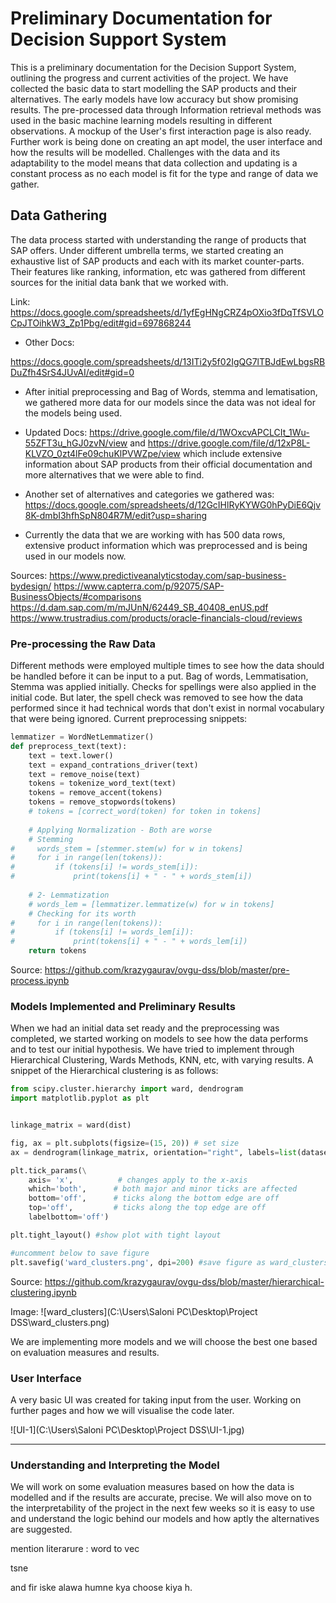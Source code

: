 # Preliminary Documentation for Decision Support System

This is a preliminary documentation for the Decision Support System, outlining the progress and current activities of the project. We have collected the basic data to start modelling the SAP products and their alternatives. The early models have low accuracy but show promising results. The pre-processed data through Information retrieval methods was used in the basic machine learning models resulting in different observations. A mockup of the User's first interaction page is also ready. Further work is being done on creating an apt model, the user interface and how the results will be modelled. Challenges with the data and its adaptability to the model means that data collection and updating is a constant process as no each model is fit for the type and range of data we gather. 



## Data Gathering

The data process started with understanding the range of products that SAP offers. Under different umbrella terms, we started creating an exhaustive list of SAP products and each with its market counter-parts. Their features like ranking, information, etc was gathered from different sources for the initial data bank that we worked with. 

Link: https://docs.google.com/spreadsheets/d/1yfEgHNgCRZ4pOXio3fDqTfSVLOCpJTOihkW3_Zp1Pbg/edit#gid=697868244

- Other Docs:

https://docs.google.com/spreadsheets/d/13ITi2y5f02IgQG7lTBJdEwLbgsRBDuZfh4SrS4JUvAI/edit#gid=0

- After initial preprocessing and Bag of Words, stemma and lematisation, we gathered more data for our models since the data was not ideal for the models being used. 
- Updated Docs: https://drive.google.com/file/d/1WOxcvAPCLCIt_1Wu-55ZFT3u_hGJ0zvN/view and https://drive.google.com/file/d/12xP8L-KLVZO_0zt4lFe09chuKlPVWZpe/view which include extensive information about SAP products from their official documentation and more alternatives that we were able to find. 
- Another set of alternatives and categories we gathered was: https://docs.google.com/spreadsheets/d/12GcIHlRyKYWG0hPyDiE6Qjv8K-dmbI3hfhSpN804R7M/edit?usp=sharing

- Currently the data that we are working with has 500 data rows, extensive product information which was preprocessed and is being used in our models now. 

Sources: https://www.predictiveanalyticstoday.com/sap-business-bydesign/
https://www.capterra.com/p/92075/SAP-BusinessObjects/#comparisons 
https://d.dam.sap.com/m/mJUnN/62449_SB_40408_enUS.pdf
https://www.trustradius.com/products/oracle-financials-cloud/reviews

### Pre-processing the Raw Data

Different methods were employed multiple times to see how the data should be handled before it can be input to a put. Bag of words, Lemmatisation, Stemma was applied initially. Checks for spellings were also applied in the initial code. But later, the spell check was removed to see how the data performed since it had technical words that don't exist in normal vocabulary that were being ignored. Current preprocessing snippets: 

```python
lemmatizer = WordNetLemmatizer()
def preprocess_text(text):
    text = text.lower()
    text = expand_contrations_driver(text)
    text = remove_noise(text)
    tokens = tokenize_word_text(text)
    tokens = remove_accent(tokens)
    tokens = remove_stopwords(tokens)
    # tokens = [correct_word(token) for token in tokens]
    
    # Applying Normalization - Both are worse
    # Stemming
#     words_stem = [stemmer.stem(w) for w in tokens]
#     for i in range(len(tokens)):
#         if (tokens[i] != words_stem[i]):
#             print(tokens[i] + " - " + words_stem[i])
    
    # 2- Lemmatization
    # words_lem = [lemmatizer.lemmatize(w) for w in tokens]
    # Checking for its worth
#     for i in range(len(tokens)):
#         if (tokens[i] != words_lem[i]):
#             print(tokens[i] + " - " + words_lem[i])
    return tokens
```

Source: https://github.com/krazygaurav/ovgu-dss/blob/master/pre-process.ipynb



### Models Implemented and Preliminary Results

When we had an initial data set ready and the preprocessing was completed, we started working on models to see how the data performs and to test our initial hypothesis. We have tried to implement through Hierarchical Clustering, Wards Methods, KNN, etc, with varying results. A snippet of the Hierarchical clustering is as follows:

```python
from scipy.cluster.hierarchy import ward, dendrogram
import matplotlib.pyplot as plt


linkage_matrix = ward(dist)

fig, ax = plt.subplots(figsize=(15, 20)) # set size
ax = dendrogram(linkage_matrix, orientation="right", labels=list(dataset.name));

plt.tick_params(\
    axis= 'x',          # changes apply to the x-axis
    which='both',      # both major and minor ticks are affected
    bottom='off',      # ticks along the bottom edge are off
    top='off',         # ticks along the top edge are off
    labelbottom='off')

plt.tight_layout() #show plot with tight layout

#uncomment below to save figure
plt.savefig('ward_clusters.png', dpi=200) #save figure as ward_clusters
```

Source: https://github.com/krazygaurav/ovgu-dss/blob/master/hierarchical-clustering.ipynb

Image: ![ward_clusters](C:\Users\Saloni PC\Desktop\Project DSS\ward_clusters.png)

We are implementing more models and we will choose the best one based on evaluation measures and results. 

### User Interface

A very basic UI was created for taking input from the user. Working on further pages and how we will visualise the code later. 

![UI-1](C:\Users\Saloni PC\Desktop\Project DSS\UI-1.jpg)

------------------

### Understanding and Interpreting the Model

We will work on some evaluation measures based on how the data is modelled and if the results are accurate, precise. We will also move on to the interpretability of the project in the next few weeks so it is easy to use and understand the logic behind our models and how aptly the alternatives are suggested. 



mention literarure : word to vec

tsne 

and fir iske alawa humne kya choose kiya h.

